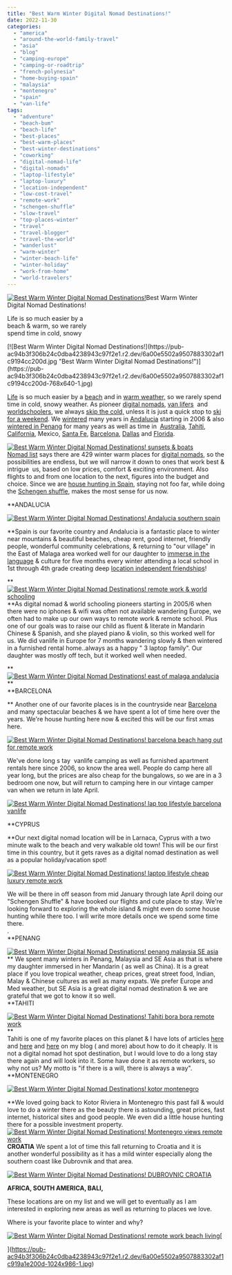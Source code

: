 ```yaml
---
title: "Best Warm Winter Digital Nomad Destinations!"
date: 2022-11-30
categories: 
  - "america"
  - "around-the-world-family-travel"
  - "asia"
  - "blog"
  - "camping-europe"
  - "camping-or-roadtrip"
  - "french-polynesia"
  - "home-buying-spain"
  - "malaysia"
  - "montenegro"
  - "spain"
  - "van-life"
tags: 
  - "adventure"
  - "beach-bum"
  - "beach-life"
  - "best-places"
  - "best-warm-places"
  - "best-winter-destinations"
  - "coworking"
  - "digital-nomad-life"
  - "digital-nomads"
  - "laptop-lifestyle"
  - "laptop-luxury"
  - "location-independent"
  - "low-cost-travel"
  - "remote-work"
  - "schengen-shuffle"
  - "slow-travel"
  - "top-places-winter"
  - "travel"
  - "travel-blogger"
  - "travel-the-world"
  - "wanderlust"
  - "warm-winter"
  - "winter-beach-life"
  - "winter-holiday"
  - "work-from-home"
  - "world-travelers"
---
```


[![Best Warm Winter  Digital Nomad Destinations!](https://pub-ac94b3f306b24c0dba4238943c97f2e1.r2.dev/6a00e5502a9507883302af1c9194c3200d.jpg "Best Warm Winter  Digital Nomad Destinations!")](https://pub-ac94b3f306b24c0dba4238943c97f2e1.r2.dev/6a00e5502a9507883302af1c9194c3200d-1024x853-1.jpg)Best Warm Winter  
Digital Nomad Destinations!  
  
Life is so much easier by a  
beach & warm, so we rarely  
spend time in cold, snowy 

<!--more--> [![Best Warm Winter  Digital Nomad Destinations!](https://pub-ac94b3f306b24c0dba4238943c97f2e1.r2.dev/6a00e5502a9507883302af1c9194cc200d.jpg "Best Warm Winter  Digital Nomad Destinations!")](https://pub-ac94b3f306b24c0dba4238943c97f2e1.r2.dev/6a00e5502a9507883302af1c9194cc200d-768x640-1.jpg)  
[Life](http://soultravelers3new.local/2022/03/retirement-traveling-around-the-world.html) is so much easier by a [beach](http://soultravelers3new.local/2022/05/cheap-furnished-rentals-in-barcelona-beach-resort.html) and in [warm weather,](http://soultravelers3new.local/2013/01/best-white-sand-beach-.html) so we rarely spend time in cold, snowy weather. As pioneer [digital nomads](http://soultravelers3new.local/2022/09/vacation-vs-full-time-travel-digital-nomad-lifestyle.html), [van lifers](http://soultravelers3new.local/2022/06/tiny-house-on-wheels-vintage-rv-remodel-.html#more)  and [worldschoolers](http://soultravelers3new.local/2013/01/world-school-education-at-its-best-.html), we always [skip the cold,](http://soultravelers3new.local/2013/02/winter-camping-in-europe.html) unless it is just a quick stop to [ski for a weekend](http://soultravelers3new.local/2012/12/skiing-in-southern-spain.html). We [wintered](http://soultravelers3new.local/2009/11/lifestyle-design-a-winter-in-spain-extendedtravel-digitalnomad-miniretirement-4hww-travel.html) many years in [Andalucia](http://soultravelers3new.local/2009/11/whats-a-spain-winter-rental-like-extended-travel-digital-nomad-4hww-vacation-.html) starting in 2006 & also [wintered in Penang](http://soultravelers3new.local/2011/01/tropical-winter-home-in-penang-malaysia-location-indenpendent-digital-nomad-long-term-travel-tips-.html) for many years as well as time in  [Australia](http://soultravelers3new.local/2014/01/mozart-meeting-soultravelers3-blog-readers-around-the-world.html), [Tahiti](http://soultravelers3new.local/2013/01/bora-bora-overwater-bungalows-tahiti-cheap-luxury.html), [California](http://soultravelers3new.local/2014/01/california-winter-beach-escape-.html), Mexico, [Santa Fe](http://soultravelers3new.local/2014/02/romantic-winter-getaway-santa-fe.html), [Barcelona](http://soultravelers3new.local/2022/04/21-of-the-best-things-to-do-in-barcelona-in-2022.html), [Dallas](http://soultravelers3new.local/2014/02/best-extended-stay-hotel-in-dallas-hawthorn-suites-addison-galleria.html) and [Florida](http://soultravelers3new.local/2013/01/best-budget-tropical-escape-bahia-honda-by-key-west.html).   
  
[![Best Warm Winter  Digital Nomad Destinations! sunsets & boats ](https://pub-ac94b3f306b24c0dba4238943c97f2e1.r2.dev/6a00e5502a9507883302af14a7e422200b.jpg "Best Warm Winter  Digital Nomad Destinations! sunsets & boats ")](https://pub-ac94b3f306b24c0dba4238943c97f2e1.r2.dev/6a00e5502a9507883302af14a7e422200b-150x150-1.jpg)  
[Nomad list](https://nomadlist.com/warm-places-in-the-winter) says there are 429 winter warm places for [digital nomads](http://soultravelers3new.local/2022/08/-europes-cheapest-digital-nomad-haven-bansko.html#more), so the possibilities are endless, but we will narrow it down to ones that work best & intrigue  us, based on low prices, comfort & exciting environment. Also flights to and from one location to the next, figures into the budget and choice. Since we are [house hunting in Spain](http://soultravelers3new.local/2022/07/americans-house-hunting-in-spain-home-buying-abroad-.html), staying not foo far, while doing the [Schengen shuffle](http://soultravelers3new.local/2022/04/top-tips-for-planning-a-summer-trip-to-europe-2022-cheaply.html#more), makes the most sense for us now.   
  
**ANDALUCIA  
  
[![Best Warm Winter Digital Nomad Destinations!  Andalucia southern spain ](https://pub-ac94b3f306b24c0dba4238943c97f2e1.r2.dev/6a00e5502a9507883302af1c91953a200d.jpg "Best Warm Winter Digital Nomad Destinations!  Andalucia southern spain ")](https://pub-ac94b3f306b24c0dba4238943c97f2e1.r2.dev/6a00e5502a9507883302af1c91953a200d.jpg)  
  
**Spain is our favorite country and Andalucia is a fantastic place to winter near mountains & beautiful beaches, cheap rent, good internet, friendly people, wonderful community celebrations, & returning to "our village" in the East of Malaga area worked well for our daughter to [immerse in the language](http://soultravelers3new.local/2013/05/learning-spanish-in-spain.html) & culture for five months every winter attending a local school in 1st through 4th grade creating deep [location independent friendships](http://soultravelers3new.local/2011/02/kids-friends-travel-on-the-ultimate-family-adventure.html)!   
  
**[![Best Warm Winter Digital Nomad Destinations!  remote work & world schooling ](https://pub-ac94b3f306b24c0dba4238943c97f2e1.r2.dev/6a00e5502a9507883302af14a7e4ce200b.jpg "Best Warm Winter Digital Nomad Destinations!  remote work & world schooling ")](https://pub-ac94b3f306b24c0dba4238943c97f2e1.r2.dev/6a00e5502a9507883302af14a7e4ce200b.jpg)  
**As digital nomad & world schooling pioneers starting in 2005/6 when there were no iphones & wifi was often not available wandering Europe, we often had to make up our own ways to remote work & remote school. Plus one of our goals was to raise our child as fluent & literate in Mandarin Chinese & Spanish, and she played piano & violin, so this worked well for us. We did vanlife in Europe for 7 months wandering slowly & then wintered in a furnished rental home..always as a happy " 3 laptop family". Our daughter was mostly off tech, but it worked well when needed.   
  
**[![Best Warm Winter Digital Nomad Destinations!  east of malaga andalucia ](https://pub-ac94b3f306b24c0dba4238943c97f2e1.r2.dev/6a00e5502a9507883302af1c9195a7200d.jpg "Best Warm Winter Digital Nomad Destinations!  east of malaga andalucia ")](https://pub-ac94b3f306b24c0dba4238943c97f2e1.r2.dev/6a00e5502a9507883302af1c9195a7200d-150x150-1.jpg)  
**  
**BARCELONA  
  
** Another one of our favorite places is in the countryside near [Barcelona](http://soultravelers3new.local/2022/04/21-of-the-best-things-to-do-in-barcelona-in-2022.html) and many spectacular beaches & we have spent a lot of time here over the years. We're house hunting here now & excited this will be our first xmas here.  
  
[![Best Warm Winter Digital Nomad Destinations!  barcelona beach hang out for remote work](https://pub-ac94b3f306b24c0dba4238943c97f2e1.r2.dev/6a00e5502a9507883302af14865570200c.jpg "Best Warm Winter Digital Nomad Destinations!  barcelona beach hang out for remote work")](https://pub-ac94b3f306b24c0dba4238943c97f2e1.r2.dev/6a00e5502a9507883302af14865570200c.jpg)  
  
We've done long s tay  vanlife camping as well as furnished apartment rentals here since 2006, so know the area well. People do camp here all year long, but the prices are also cheap for the bungalows, so we are in a 3 bedroom one now, but will return to camping here in our vintage camper van when we return in late April.   
  
[![Best Warm Winter Digital Nomad Destinations!  lap top lifestyle barcelona vanlife ](https://pub-ac94b3f306b24c0dba4238943c97f2e1.r2.dev/6a00e5502a9507883302af1c9195ea200d.jpg "Best Warm Winter Digital Nomad Destinations!  lap top lifestyle barcelona vanlife ")](https://pub-ac94b3f306b24c0dba4238943c97f2e1.r2.dev/6a00e5502a9507883302af1c9195ea200d.jpg)  
  
  
**CYPRUS  
  
**Our next digital nomad location will be in Larnaca, Cyprus with a two minute walk to the beach and very walkable old town! This will be our first time in this country, but it gets raves as a digital nomad destination as well as a popular holiday/vacation spot!  
  
[![Best Warm Winter Digital Nomad Destinations! laptop lifestyle   cheap luxury remote work](https://pub-ac94b3f306b24c0dba4238943c97f2e1.r2.dev/6a00e5502a9507883302af1c91964f200d.jpg "Best Warm Winter Digital Nomad Destinations! laptop lifestyle   cheap luxury remote work")](https://pub-ac94b3f306b24c0dba4238943c97f2e1.r2.dev/6a00e5502a9507883302af1c91964f200d-scaled.jpg)  
  
We will be there in off season from mid January through late April doing our "Schengen Shuffle" & have booked our flights and cute place to stay. We're looking forward to exploring the whole island & might even do some house hunting while there too. I will write more details once we spend some time there.   
.   
**PENANG   
  
[](https://pub-ac94b3f306b24c0dba4238943c97f2e1.r2.dev/6a00e5502a9507883302af14aa5b61200b-1536x1332-1.jpg)[![Best Warm Winter Digital Nomad Destinations!  penang malaysia SE asia ](https://pub-ac94b3f306b24c0dba4238943c97f2e1.r2.dev/6a00e5502a9507883302af14a7e673200b.jpg "Best Warm Winter Digital Nomad Destinations!  penang malaysia SE asia ")](https://pub-ac94b3f306b24c0dba4238943c97f2e1.r2.dev/6a00e5502a9507883302af14a7e673200b.jpg)** We spent many winters in Penang, Malaysia and SE Asia as that is where my daughter immersed in her Mandarin ( as well as China). It is a great place if you love tropical weather, cheap prices, great street food, Indian, Malay & Chinese cultures as well as many expats. We prefer Europe and Med weather, but SE Asia is a great digital nomad destination & we are grateful that we got to know it so well.   
**TAHITI  
  
[![Best Warm Winter Digital Nomad Destinations!  Tahiti bora bora remote work](https://pub-ac94b3f306b24c0dba4238943c97f2e1.r2.dev/6a00e5502a9507883302af14865708200c.jpg "Best Warm Winter Digital Nomad Destinations!  Tahiti bora bora remote work")](https://pub-ac94b3f306b24c0dba4238943c97f2e1.r2.dev/6a00e5502a9507883302af14865708200c-300x198-1.jpg)**  
Tahiti is one of my favorite places on this planet & I have lots of articles [here](http://soultravelers3new.local/2010/11/bora-bora-on-a-cheap-budget-travel-tahiti-moorea-and-french-polynesia.html) and [here](http://soultravelers3new.local/2011/09/moorea-cheap-and-amazing.html) and [here](http://soultravelers3new.local/2012/09/the-ultimate-tahiti-vacation-on-a-backpacker-low-budget.html) on my blog ( and more) about how to do it cheaply. It is not a digital nomad hot spot destination, but I would love to do a long stay there again and will look into it. Some have done it as remote workers, so why not us? My motto is "if there is a will, there is always a way".   
**MONTENEGRO  
  
[![Best Warm Winter Digital Nomad Destinations!  kotor montenegro   ](https://pub-ac94b3f306b24c0dba4238943c97f2e1.r2.dev/6a00e5502a9507883302af14a7e8db200b.jpg "Best Warm Winter Digital Nomad Destinations!  kotor montenegro   ")](https://pub-ac94b3f306b24c0dba4238943c97f2e1.r2.dev/6a00e5502a9507883302af14a7e8db200b-150x150-1.jpg)  
  
**We loved going back to Kotor Riviera in Montenegro this past fall & would love to do a winter there as the beauty there is astounding, great prices, fast internet, historical sites and good people. We even did a little house hunting there for a possible investment property. [![Best Warm Winter Digital Nomad Destinations!  Montenegro views remote work ](https://pub-ac94b3f306b24c0dba4238943c97f2e1.r2.dev/6a00e5502a9507883302af14a7e8fa200b.jpg "Best Warm Winter Digital Nomad Destinations!  Montenegro views remote work ")](https://pub-ac94b3f306b24c0dba4238943c97f2e1.r2.dev/6a00e5502a9507883302af14a7e8fa200b-150x150-1.jpg)  
**CROATIA** We spent a lot of time this fall returning to Croatia and it is another wonderful possibility as it has a mild winter especially along the southern coast like Dubrovnik and that area.   
  
[![Best Warm Winter Digital Nomad Destinations!  DUBROVNIC CROATIA ](https://pub-ac94b3f306b24c0dba4238943c97f2e1.r2.dev/6a00e5502a9507883302af1c919a1e200d.jpg "Best Warm Winter Digital Nomad Destinations!  DUBROVNIC CROATIA ")](https://pub-ac94b3f306b24c0dba4238943c97f2e1.r2.dev/6a00e5502a9507883302af1c919a1e200d-1024x986-1.jpg)  
  
**AFRICA, SOUTH AMERICA, BALI,**   
  
These locations are on my list and we will get to eventually as I am interested in exploring new areas as well as returning to places we love.   
  
Where is your favorite place to winter and why?   
  
[](https://pub-ac94b3f306b24c0dba4238943c97f2e1.r2.dev/6a00e5502a9507883302af1c919a1e200d-1024x986-1.jpg)[![Best Warm Winter Digital Nomad Destinations!  remote work beach living ](https://pub-ac94b3f306b24c0dba4238943c97f2e1.r2.dev/6a00e5502a9507883302af1c919a5c200d.jpg "Best Warm Winter Digital Nomad Destinations!  remote work beach living ")](https://pub-ac94b3f306b24c0dba4238943c97f2e1.r2.dev/6a00e5502a9507883302af1c919a5c200d-150x150-1.jpg)[  
  
](https://pub-ac94b3f306b24c0dba4238943c97f2e1.r2.dev/6a00e5502a9507883302af1c919a1e200d-1024x986-1.jpg)
